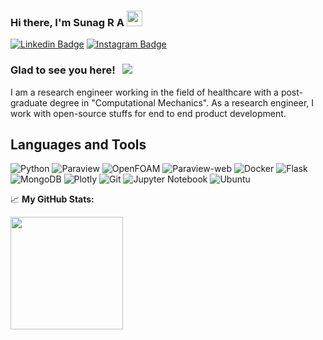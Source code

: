 ### Hi there, I'm Sunag R A</a> <img src="https://media.giphy.com/media/hvRJCLFzcasrR4ia7z/giphy.gif" width="25px">
[![Linkedin Badge](https://img.shields.io/badge/-LinkedIn-0e76a8?style=flat-square&logo=Linkedin&logoColor=white)](https://linkedin.com/in/sunagra)
[![Instagram Badge](https://img.shields.io/badge/-Instagram-e4405f?style=flat-square&logo=Instagram&logoColor=white)](https://instagram.com/rasunag27/)
### Glad to see you here! &nbsp; ![](https://visitor-badge.glitch.me/badge?page_id=rasunag27)

I am a research engineer working in the field of healthcare with a post-graduate degree in "Computational Mechanics". As a research engineer, I work with
open-source stuffs for end to end product development. 

## Languages and Tools

![Python](https://img.shields.io/badge/python-3670A0?style=for-the-badge&logo=python&logoColor=ffdd54) 
![Paraview](https://img.shields.io/badge/Paraview-%23F7931E.svg?style=for-the-badge&logo=paraview&logoColor=white)
![OpenFOAM](https://img.shields.io/badge/OpenFOAM-%234ea94b.svg?style=for-the-badge&logo=OpenfOAM&logoColor=white)
![Paraview-web](https://img.shields.io/badge/Paraview--web-3670A0.svg?style=for-the-badge&logo=paraview-web&logoColor=white)
![Docker](https://img.shields.io/badge/docker-%23013243.svg?style=for-the-badge&logo=docker&logoColor=white) 
![Flask](https://img.shields.io/badge/flask-%23150458.svg?style=for-the-badge&logo=flask&logoColor=white)
![MongoDB](https://img.shields.io/badge/MongoDB-%234ea94b.svg?style=for-the-badge&logo=mongodb&logoColor=white)
![Plotly](https://img.shields.io/badge/Plotly-%233F4F75.svg?style=for-the-badge&logo=plotly&logoColor=white) 
![Git](https://img.shields.io/badge/git-%23F05033.svg?style=for-the-badge&logo=git&logoColor=white)
![Jupyter Notebook](https://img.shields.io/badge/jupyter-%23FA0F00.svg?style=for-the-badge&logo=jupyter&logoColor=white) 
![Ubuntu](https://img.shields.io/badge/Ubuntu-E95420?style=for-the-badge&logo=ubuntu&logoColor=white)


📈 **My GitHub Stats:**

<p>
  <img height="180em" src="https://github-readme-stats.vercel.app/api?username=rasunag27&show_icons=true&hide_border=true&&count_private=true&include_all_commits=true" />
</p>
